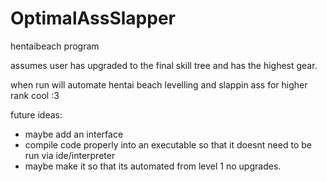 # OptimalAssSlapper
hentaibeach program

assumes user has upgraded to the final skill tree and has the highest gear. 

when run will automate hentai beach levelling and slappin ass for higher rank cool :3

future ideas:
- maybe add an interface
- compile code properly into an executable so that it doesnt need to be run via ide/interpreter
- maybe make it so that its automated from level 1 no upgrades. 
